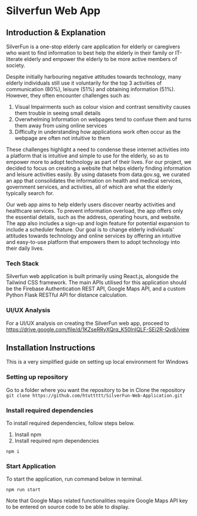 # Silverfun Web App

## Introduction & Explanation
SilverFun is a one-stop elderly care application for elderly or caregivers who want to find information to best help the elderly in their family or IT-literate elderly and empower the elderly to be more active members of society.

Despite initially harbouring negative attitudes towards technology, many elderly individuals still use it voluntarily for the top 3 activities of communication (80%), leisure (51%) and obtaining information (51%). However, they often encounter challenges such as:
1. Visual Impairments such as colour vision and contrast sensitivity causes them trouble in seeing small details
2. Overwhelming Information on webpages tend to confuse them and turns them away from using online services
3. Difficulty in understanding how applications work often occur as the webpage are often not intuitive to them

These challenges highlight a need to condense these internet activities into a platform that is intuitive and simple to use for the elderly, so as to empower more to adopt technology as part of their lives. For our project, we decided to focus on creating a website that helps elderly finding information and leisure activities easily. By using datasets from data.gov.sg, we curated an app that consolidates the information on health and medical services, government services, and activities, all of which are what the elderly typically search for.

Our web app aims to help elderly users discover nearby activities and healthcare services. To prevent information overload, the app offers only the essential details, such as the address, operating hours, and website. The app also includes a sign-up and login feature for potential expansion to include a scheduler feature. Our goal is to change elderly individuals' attitudes towards technology and online services by offering an intuitive and easy-to-use platform that empowers them to adopt technology into their daily lives.

### Tech Stack
Silverfun web application is built primarily using React.js, alongside the Tailwind CSS framework. The main APIs utilised for this application should be the Firebase Authentication REST API, Google Maps API, and a custom Python Flask RESTful API for distance calculation.

### UI/UX Analysis
For a UI/UX analysis on creating the SilverFun web app, proceed to https://drive.google.com/file/d/1KZseRRyXQrq_K50lnIQLF-SEi2R-Qvdj/view

## Installation Instructions
This is a very simplified guide on setting up local environment for Windows

### Setting up repository
Go to a folder where you want the repository to be in
Clone the repository 
``` git clone https://github.com/htuttttt/SilverFun-Web-Application.git ```

### Install required dependencies 
To install required dependencies, follow steps below. 
1. Install npm
2. Install required npm dependencies
``` 
npm i
```

### Start Application
To start the application, run command below in terminal. 
``` 
npm run start
```

Note that Google Maps related functionalities require Google Maps API key to be entered on source code to be able to display.
